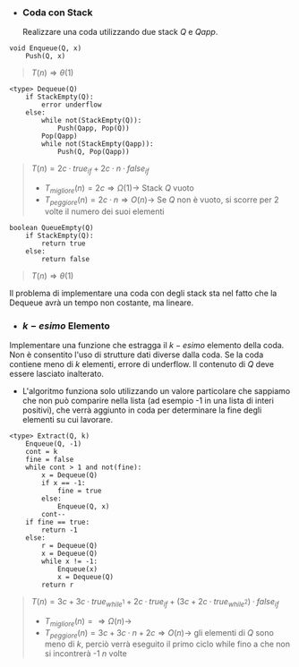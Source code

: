 - ### Coda con Stack
	Realizzare una coda utilizzando due stack $Q$ e $Qapp$.

``` Pseudocodice TI:"Enqueue" "FOLD"
void Enqueue(Q, x)
	Push(Q, x)
```

>$T(n)\Rightarrow θ(1)$ 

``` Pseudocodice TI:"Dequeue" "FOLD"
<type> Dequeue(Q)
	if StackEmpty(Q):
		error underflow
	else:
		while not(StackEmpty(Q)):
			Push(Qapp, Pop(Q))
		Pop(Qapp)
		while not(StackEmpty(Qapp)):
			Push(Q, Pop(Qapp))
```

>$T(n) = 2c·true_{if} + 2c·n·false_{if}$ 
>- $T_{migliore}(n) = 2c \Rightarrow Ω(1) \rightarrow$ Stack $Q$ vuoto
>- $T_{peggiore}(n) = 2c·n \Rightarrow O(n) \rightarrow$ Se $Q$ non è vuoto, si scorre per 2 volte il numero dei suoi elementi

``` Pseudocodice TI:"QueueEmpty" "FOLD"
boolean QueueEmpty(Q)
	if StackEmpty(Q):
		return true
	else:
		return false
```

>$T(n)\Rightarrow θ(1)$ 

Il problema di implementare una coda con degli stack sta nel fatto che la Dequeue avrà un tempo non costante, ma lineare.

- ### $k-esimo$ Elemento
Implementare una funzione che estragga il $k-esimo$ elemento della coda. Non è consentito l'uso di strutture dati diverse dalla coda. Se la coda contiene meno di $k$ elementi, errore di underflow.
Il contenuto di $Q$ deve essere lasciato inalterato.

- L'algoritmo funziona solo utilizzando un valore particolare che sappiamo che non può comparire nella lista (ad esempio -1 in una lista di interi positivi), che verrà aggiunto in coda per determinare la fine degli elementi su cui lavorare.

``` Pseudocodice TI:"Extract" "FOLD"
<type> Extract(Q, k)
	Enqueue(Q, -1)
	cont = k
	fine = false
	while cont > 1 and not(fine):
		x = Dequeue(Q)
		if x == -1:
			fine = true
		else:
			Enqueue(Q, x)
		cont--
	if fine == true:
		return -1
	else:
		r = Dequeue(Q)
		x = Dequeue(Q)
		while x != -1:
			Enqueue(x)
			x = Dequeue(Q)
		return r
```

>$T(n)=3c+3c·true_{while^1}+2c·true_{if}+(3c+2c·true_{while^2})·false_{if}$
>- $T_{migliore}(n) = \Rightarrow Ω(n) \rightarrow$ 
>- $T_{peggiore}(n) = 3c+3c·n+2c \Rightarrow O(n) \rightarrow$ gli elementi di $Q$ sono meno di $k$, perciò verrà eseguito il primo ciclo while fino a che non si incontrerà -1 $n$ volte